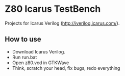 # Z80 Icarus TestBench

Projects for Icarus Verilog (http://iverilog.icarus.com/).

## How to use

- Download Icarus Verilog.
- Run run.bat
- Open z80.vcd in GTKWave
- Think, scratch your head, fix bugs, redo everything
